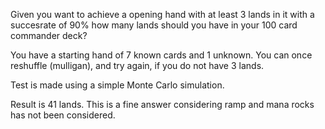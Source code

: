 Given you want to achieve a opening hand with at least 3 lands in it with a succesrate of 90% how many lands should you have in your 100 card commander deck?

You have a starting hand of 7 known cards and 1 unknown. You can once reshuffle (mulligan), and try again, if you do not have 3 lands.

Test is made using a simple Monte Carlo simulation.

Result is 41 lands. This is a fine answer considering ramp and mana rocks has not been considered.
